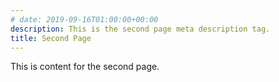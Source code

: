 ```yaml
---
# date: 2019-09-16T01:00:00+00:00
description: This is the second page meta description tag.
title: Second Page
---
```

This is content for the second page.